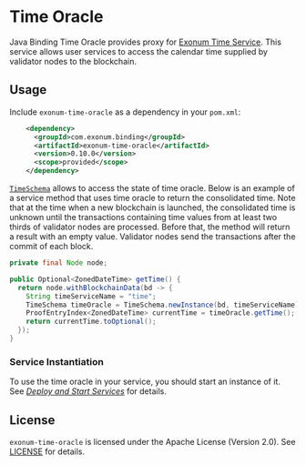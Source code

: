 # Time Oracle

Java Binding Time Oracle provides proxy for [Exonum Time Service][exonum-time].
This service allows user services to access the calendar time supplied by validator nodes to the
blockchain.

## Usage

Include `exonum-time-oracle` as a dependency in your `pom.xml`:

```xml
    <dependency>
      <groupId>com.exonum.binding</groupId>
      <artifactId>exonum-time-oracle</artifactId>
      <version>0.10.0</version>
      <scope>provided</scope>
    </dependency>
```

[`TimeSchema`][time-schema-javadoc] allows to access the state of time oracle.
Below is an example of a service method that uses time oracle to return the consolidated time. Note
that at the time when a new blockchain is launched, the consolidated time is unknown until the
transactions containing time values from at least two thirds of validator nodes are processed.
Before that, the method will return a result with an empty value. Validator nodes send the
transactions after the commit of each block.

```java
private final Node node;

public Optional<ZonedDateTime> getTime() {
  return node.withBlockchainData(bd -> {
    String timeServiceName = "time";
    TimeSchema timeOracle = TimeSchema.newInstance(bd, timeServiceName);
    ProofEntryIndex<ZonedDateTime> currentTime = timeOracle.getTime();
    return currentTime.toOptional();
  });
}
```

### Service Instantiation

To use the time oracle in your service, you should start an instance of it.
See [_Deploy and Start Services_][deploy-start-java-services] for details.

## License

`exonum-time-oracle` is licensed under the
Apache License (Version 2.0).
See [LICENSE](../../LICENSE) for details.

[exonum-time]: https://exonum.com/doc/version/1.0/advanced/time/
[deploy-start-java-services]: https://exonum.com/doc/version/1.0/get-started/java-binding/#deploy-and-start-the-service
[time-schema-javadoc]: https://exonum.com/doc/api/java-binding/0.10.0/com/exonum/binding/time/TimeSchema.html
